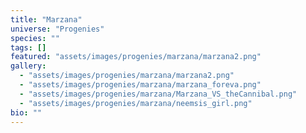 ```yaml
---
title: "Marzana"
universe: "Progenies"
species: ""
tags: []
featured: "assets/images/progenies/marzana/marzana2.png"
gallery:
  - "assets/images/progenies/marzana/marzana2.png"
  - "assets/images/progenies/marzana/marzana_foreva.png"
  - "assets/images/progenies/marzana/Marzana_VS_theCannibal.png"
  - "assets/images/progenies/marzana/neemsis_girl.png"
bio: ""
---
```

